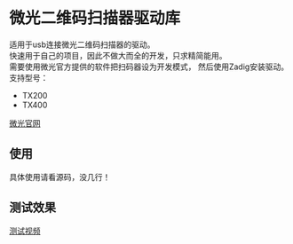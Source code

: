 # 微光二维码扫描器驱动库

适用于usb连接微光二维码扫描器的驱动。     
快速用于自己的项目，因此不做大而全的开发，只求精简能用。    
需要使用微光官方提供的软件把扫码器设为开发模式， 然后使用Zadig安装驱动。    
支持型号：  
* TX200
* TX400 

[微光官网](http://vguang.vip/)

## 使用
具体使用请看源码，没几行！   

## 测试效果  
[测试视频](https://www.bilibili.com/video/BV1yv4y1Z7B2/)
